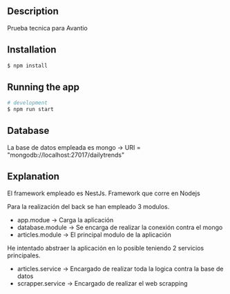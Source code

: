 ## Description

Prueba tecnica para Avantio

## Installation

```bash
$ npm install
```

## Running the app

```bash
# development
$ npm run start
```

## Database

La base de datos empleada es mongo -> URI = "mongodb://localhost:27017/dailytrends"

## Explanation

El framework empleado es NestJs. Framework que corre en Nodejs

Para la realización del back se han empleado 3 modulos.

- app.modue -> Carga la aplicación
- database.module -> Se encarga de realizar la conexión contra el mongo
- articles.module -> El principal modulo de la aplicación

He intentado abstraer la aplicación en lo posible teniendo 2 servicios principales.

- articles.service -> Encargado de realizar toda la logica contra la base de datos
- scrapper.service -> Encargado de realizar el web scrapping


